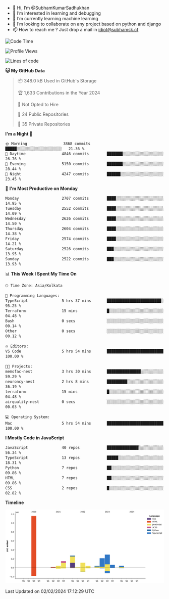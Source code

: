 - 👋 Hi, I’m @SubhamKumarSadhukhan
- 👀 I’m interested in learning and debugging
- 🌱 I’m currently learning machine learning
- 💞️ I’m looking to collaborate on any project based on python and django
- 📫 How to reach me ?
      Just drop a mail in idiot@subhamsk.cf

<!---
SubhamKumarSadhukhan/SubhamKumarSadhukhan is a ✨ special ✨ repository because its `README.md` (this file) appears on your GitHub profile.
You can click the Preview link to take a look at your changes.
--->


<!--START_SECTION:waka-->
![Code Time](http://img.shields.io/badge/Code%20Time-1%2C925%20hrs%2029%20mins-blue)

![Profile Views](http://img.shields.io/badge/Profile%20Views-0-blue)

![Lines of code](https://img.shields.io/badge/From%20Hello%20World%20I%27ve%20Written-2.4%20million%20lines%20of%20code-blue)

**🐱 My GitHub Data** 

> 📦 348.0 kB Used in GitHub's Storage 
 > 
> 🏆 1,633 Contributions in the Year 2024
 > 
> 🚫 Not Opted to Hire
 > 
> 📜 24 Public Repositories 
 > 
> 🔑 35 Private Repositories 
 > 
**I'm a Night 🦉** 

```text
🌞 Morning                3868 commits        █████░░░░░░░░░░░░░░░░░░░░   21.36 % 
🌆 Daytime                4846 commits        ███████░░░░░░░░░░░░░░░░░░   26.76 % 
🌃 Evening                5150 commits        ███████░░░░░░░░░░░░░░░░░░   28.44 % 
🌙 Night                  4247 commits        ██████░░░░░░░░░░░░░░░░░░░   23.45 % 
```
📅 **I'm Most Productive on Monday** 

```text
Monday                   2707 commits        ████░░░░░░░░░░░░░░░░░░░░░   14.95 % 
Tuesday                  2552 commits        ████░░░░░░░░░░░░░░░░░░░░░   14.09 % 
Wednesday                2626 commits        ████░░░░░░░░░░░░░░░░░░░░░   14.50 % 
Thursday                 2604 commits        ████░░░░░░░░░░░░░░░░░░░░░   14.38 % 
Friday                   2574 commits        ████░░░░░░░░░░░░░░░░░░░░░   14.21 % 
Saturday                 2526 commits        ███░░░░░░░░░░░░░░░░░░░░░░   13.95 % 
Sunday                   2522 commits        ███░░░░░░░░░░░░░░░░░░░░░░   13.93 % 
```


📊 **This Week I Spent My Time On** 

```text
🕑︎ Time Zone: Asia/Kolkata

💬 Programming Languages: 
TypeScript               5 hrs 37 mins       ████████████████████████░   95.25 % 
Terraform                15 mins             █░░░░░░░░░░░░░░░░░░░░░░░░   04.48 % 
Bash                     0 secs              ░░░░░░░░░░░░░░░░░░░░░░░░░   00.14 % 
Other                    0 secs              ░░░░░░░░░░░░░░░░░░░░░░░░░   00.12 % 

🔥 Editors: 
VS Code                  5 hrs 54 mins       █████████████████████████   100.00 % 

🐱‍💻 Projects: 
memofac-nest             3 hrs 30 mins       ███████████████░░░░░░░░░░   59.29 % 
neuroncy-nest            2 hrs 8 mins        █████████░░░░░░░░░░░░░░░░   36.19 % 
terraform                15 mins             █░░░░░░░░░░░░░░░░░░░░░░░░   04.48 % 
airquality-nest          0 secs              ░░░░░░░░░░░░░░░░░░░░░░░░░   00.03 % 

💻 Operating System: 
Mac                      5 hrs 54 mins       █████████████████████████   100.00 % 
```

**I Mostly Code in JavaScript** 

```text
JavaScript               40 repos            ██████████████░░░░░░░░░░░   56.34 % 
TypeScript               13 repos            █████░░░░░░░░░░░░░░░░░░░░   18.31 % 
Python                   7 repos             ██░░░░░░░░░░░░░░░░░░░░░░░   09.86 % 
HTML                     7 repos             ██░░░░░░░░░░░░░░░░░░░░░░░   09.86 % 
CSS                      2 repos             █░░░░░░░░░░░░░░░░░░░░░░░░   02.82 % 
```



**Timeline**

![Lines of Code chart](https://raw.githubusercontent.com/SubhamKumarSadhukhan/SubhamKumarSadhukhan/main/assets/bar_graph.png)


 Last Updated on 02/02/2024 17:12:29 UTC
<!--END_SECTION:waka-->
